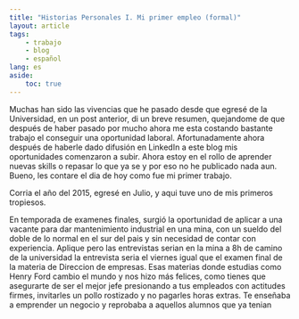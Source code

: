 ```yaml
---
title: "Historias Personales I. Mi primer empleo (formal)"
layout: article
tags:
    - trabajo
    - blog
    - español
lang: es
aside: 
    toc: true
---
```


Muchas han sido las vivencias que he pasado desde que egresé de la Universidad, en un post anterior, di un breve resumen, quejandome de que después de haber pasado por mucho ahora me esta costando bastante trabajo el conseguir una oportunidad laboral. 
Afortunadamente ahora después de haberle dado difusión en LinkedIn a este blog mis oportunidades comenzaron a subir. Ahora estoy en el rollo de aprender nuevas skills o repasar lo que ya se y por eso no he publicado nada aun. Bueno, les contare el dia de hoy como fue mi primer trabajo.

Corria el año del 2015, egresé en Julio, y aqui tuve uno de mis primeros tropiesos. 

En temporada de examenes finales, surgió la oportunidad de aplicar a una vacante para dar mantenimiento industrial en una mina, con un sueldo del doble de lo normal en el sur del pais y sin 
necesidad de contar con experiencia. Aplique pero las entrevistas serian en la mina a 8h de camino de la universidad la entrevista seria el viernes igual que el examen final de la materia de Direccion de empresas. Esas materias donde estudias como Henry Ford cambio el mundo y nos hizo más felices, como tienes que asegurarte de ser el mejor jefe presionando a tus empleados con actitudes firmes, invitarles un pollo rostizado y no pagarles horas extras. Te enseñaba a emprender un negocio y reprobaba a aquellos alumnos que ya tenian 
